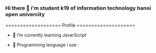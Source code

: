 ### Hi there 👋 i'm student k19 of information technology hanoi open univercity

=================== Profile ====================


- 🌱 I’m currently learning JavarScript

- 🔭 Programming language i use : 




